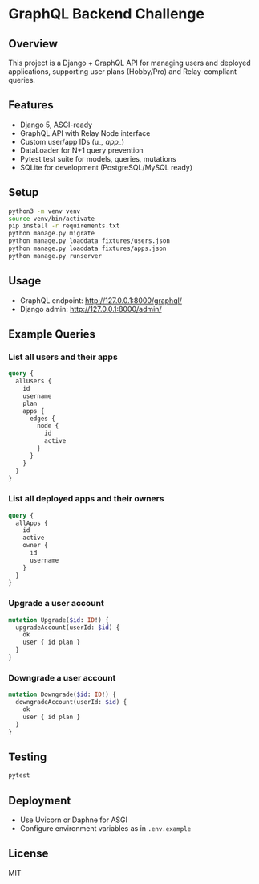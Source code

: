 # GraphQL Backend Challenge

## Overview

This project is a Django + GraphQL API for managing users and deployed applications, supporting user plans (Hobby/Pro) and Relay-compliant queries.

## Features

- Django 5, ASGI-ready
- GraphQL API with Relay Node interface
- Custom user/app IDs (u_*, app_*)
- DataLoader for N+1 query prevention
- Pytest test suite for models, queries, mutations
- SQLite for development (PostgreSQL/MySQL ready)

## Setup

```sh
python3 -m venv venv
source venv/bin/activate
pip install -r requirements.txt
python manage.py migrate
python manage.py loaddata fixtures/users.json
python manage.py loaddata fixtures/apps.json
python manage.py runserver
```

## Usage

- GraphQL endpoint: http://127.0.0.1:8000/graphql/
- Django admin: http://127.0.0.1:8000/admin/

## Example Queries

### List all users and their apps

```graphql
query {
  allUsers {
    id
    username
    plan
    apps {
      edges {
        node {
          id
          active
        }
      }
    }
  }
}
```

### List all deployed apps and their owners

```graphql
query {
  allApps {
    id
    active
    owner {
      id
      username
    }
  }
}
```

### Upgrade a user account

```graphql
mutation Upgrade($id: ID!) {
  upgradeAccount(userId: $id) {
    ok
    user { id plan }
  }
}
```

### Downgrade a user account

```graphql
mutation Downgrade($id: ID!) {
  downgradeAccount(userId: $id) {
    ok
    user { id plan }
  }
}
```

## Testing

```sh
pytest
```

## Deployment

- Use Uvicorn or Daphne for ASGI
- Configure environment variables as in `.env.example`

## License

MIT
